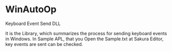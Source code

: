 WinAutoOp
=========

Keyboard Event Send DLL

It is the Library, which summarizes the process for sending keyboard events in Windows. 
In Sample APL, that you Open the Sample.txt at Sakura Editor, key events are sent can be checked.
